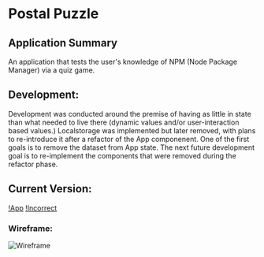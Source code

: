 # Postal Puzzle

## Application Summary
An application that tests the user's knowledge of NPM (Node Package Manager) via a quiz game.

## Development:
Development was conducted around the premise of having as little in state than what needed to live there (dynamic values and/or user-interaction based values.)
Localstorage was implemented but later removed, with plans to re-introduce it after a refactor of the App componenent. One of the first goals is to remove the dataset from App state.
The next future development goal is to re-implement the components that were removed during the refactor phase. 

## Current Version:
[!App](https://i.imgur.com/Va3ocvW.jpg)
[!Incorrect](https://i.imgur.com/nUQOjEv.jpg)

### Wireframe:
![Wireframe](https://i.imgur.com/5xicq69.png "Wireframe")
